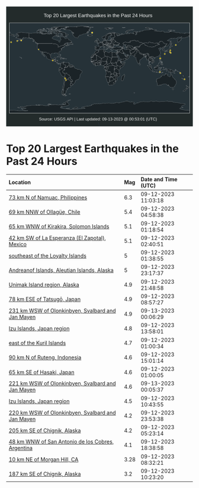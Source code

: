 ![Map](./map.png)

# Top 20 Largest Earthquakes in the Past 24 Hours

| Location | Mag | Date and Time (UTC) |
|:---|:---|:---|
| [73 km N of Namuac, Philippines](https://earthquake.usgs.gov/earthquakes/eventpage/us7000kv90) | 6.3 | 09-12-2023 11:03:18 |
| [69 km NNW of Ollagüe, Chile](https://earthquake.usgs.gov/earthquakes/eventpage/us7000kv7t) | 5.4 | 09-12-2023 04:58:38 |
| [65 km WNW of Kirakira, Solomon Islands](https://earthquake.usgs.gov/earthquakes/eventpage/us7000kv6y) | 5.1 | 09-12-2023 01:18:54 |
| [42 km SW of La Esperanza (El Zapotal), Mexico](https://earthquake.usgs.gov/earthquakes/eventpage/us7000kv78) | 5.1 | 09-12-2023 02:40:51 |
| [southeast of the Loyalty Islands](https://earthquake.usgs.gov/earthquakes/eventpage/us7000kv72) | 5 | 09-12-2023 01:38:55 |
| [Andreanof Islands, Aleutian Islands, Alaska](https://earthquake.usgs.gov/earthquakes/eventpage/us7000kve6) | 5 | 09-12-2023 23:17:37 |
| [Unimak Island region, Alaska](https://earthquake.usgs.gov/earthquakes/eventpage/us7000kvdm) | 4.9 | 09-12-2023 21:48:58 |
| [78 km ESE of Tatsugō, Japan](https://earthquake.usgs.gov/earthquakes/eventpage/us7000kv8k) | 4.9 | 09-12-2023 08:57:27 |
| [231 km WSW of Olonkinbyen, Svalbard and Jan Mayen](https://earthquake.usgs.gov/earthquakes/eventpage/us7000kveb) | 4.9 | 09-13-2023 00:06:29 |
| [Izu Islands, Japan region](https://earthquake.usgs.gov/earthquakes/eventpage/us7000kva1) | 4.8 | 09-12-2023 13:58:01 |
| [east of the Kuril Islands](https://earthquake.usgs.gov/earthquakes/eventpage/us7000kv6u) | 4.7 | 09-12-2023 01:00:34 |
| [90 km N of Ruteng, Indonesia](https://earthquake.usgs.gov/earthquakes/eventpage/us7000kvac) | 4.6 | 09-12-2023 15:01:14 |
| [65 km SE of Hasaki, Japan](https://earthquake.usgs.gov/earthquakes/eventpage/us7000kv6x) | 4.6 | 09-12-2023 01:00:05 |
| [221 km WSW of Olonkinbyen, Svalbard and Jan Mayen](https://earthquake.usgs.gov/earthquakes/eventpage/us7000kve9) | 4.6 | 09-13-2023 00:05:37 |
| [Izu Islands, Japan region](https://earthquake.usgs.gov/earthquakes/eventpage/us7000kv8v) | 4.5 | 09-12-2023 10:43:55 |
| [220 km WSW of Olonkinbyen, Svalbard and Jan Mayen](https://earthquake.usgs.gov/earthquakes/eventpage/us7000kve8) | 4.2 | 09-12-2023 23:53:38 |
| [205 km SE of Chignik, Alaska](https://earthquake.usgs.gov/earthquakes/eventpage/ak023bpt5ml3) | 4.2 | 09-12-2023 05:23:14 |
| [48 km WNW of San Antonio de los Cobres, Argentina](https://earthquake.usgs.gov/earthquakes/eventpage/us7000kvc8) | 4.1 | 09-12-2023 18:38:58 |
| [10 km NE of Morgan Hill, CA](https://earthquake.usgs.gov/earthquakes/eventpage/nc73935981) | 3.28 | 09-12-2023 08:32:21 |
| [187 km SE of Chignik, Alaska](https://earthquake.usgs.gov/earthquakes/eventpage/ak023bpw4syv) | 3.2 | 09-12-2023 10:23:20 |
